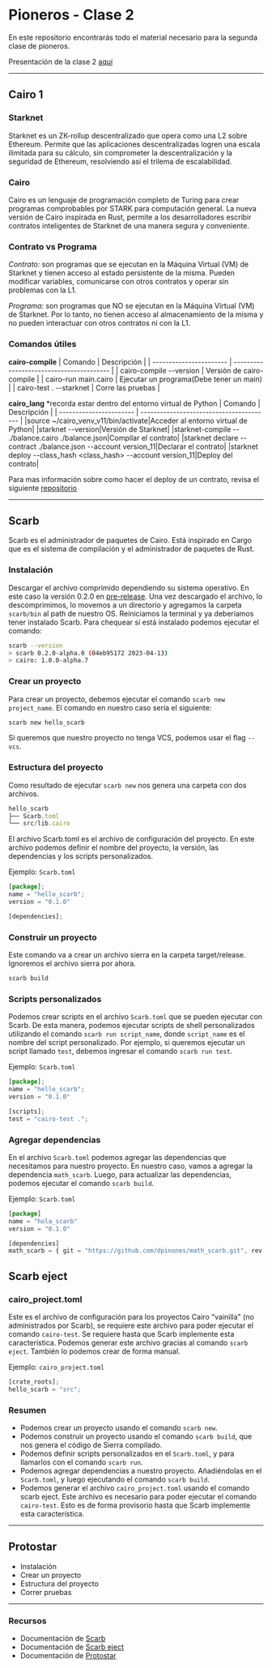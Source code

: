 # Pioneros - Clase 2

En este repositorio encontrarás todo el material necesario para la segunda clase de pioneros.

Presentación de la clase 2 [aquí](https://docs.google.com/presentation/d/1IJUTAc3XeslR3Qe7xNhUxkkegTF0BRKh/edit?usp=sharing&ouid=115043156397432018408&rtpof=true&sd=true)

---

## Cairo 1

### Starknet

Starknet es un ZK-rollup descentralizado que opera como una L2 sobre Ethereum.
Permite que las aplicaciones descentralizadas logren una escala ilimitada para su cálculo, sin comprometer la descentralización y la seguridad de Ethereum, resolviendo así el trilema de escalabilidad.

### Cairo

Cairo es un lenguaje de programación completo de Turing para crear programas comprobables por STARK para computación general.
La nueva versión de Cairo inspirada en Rust, permite a los desarrolladores escribir contratos inteligentes de Starknet de una manera segura y conveniente.

### Contrato vs Programa

_Contrato:_ son programas que se ejecutan en la Máquina Virtual (VM) de Starknet y tienen acceso al estado persistente de la misma. Pueden modificar variables, comunicarse con otros contratos y operar sin problemas con la L1.

_Programa:_ son programas que NO se ejecutan en la Máquina Virtual (VM) de Starknet. Por lo tanto, no tienen acceso al almacenamiento de la misma y no pueden interactuar con otros contratos ni con la L1.

### Comandos útiles

**cairo-compile**
| Comando | Descripción |
| ----------------------- | ---------------------------------------- |
| cairo-compile --version | Versión de cairo-compile |
| cairo-run main.cairo | Ejecutar un programa(Debe tener un main) |
| cairo-test . --starknet | Corre las pruebas |

**cairo_lang** \*recorda estar dentro del entorno virtual de Python
| Comando | Descripción |
| ----------------------- | ---------------------------------------- |
|source ~/cairo_venv_v11/bin/activate|Acceder al entorno virtual de Python|
|starknet --version|Versión de Starknet|
|starknet-compile -- ./balance.cairo ./balance.json|Compilar el contrato|
|starknet declare --contract ./balance.json --account version_11|Declarar el contrato|
|starknet deploy --class_hash <class_hash> --account version_11|Deploy del contrato|

Para mas información sobre como hacer el deploy de un contrato, revisa el siguiente [repositorio](https://github.com/starknet-edu/deploy-cairo1-demo)

---

## Scarb
Scarb es el administrador de paquetes de Cairo. Está inspirado en Cargo que es el sistema de compilación y el administrador de paquetes de Rust. 

### Instalación
Descargar el archivo comprimido dependiendo su sistema operativo. En este caso la versión 0.2.0 en [pre-release](https://github.com/software-mansion/scarb/releases/tag/v0.2.0-alpha.0).
Una vez descargado el archivo, lo descomprimimos, lo movemos a un directorio y agregamos la carpeta `scarb/bin` al path de nuestro OS.
Reiniciamos la terminal y ya deberíamos tener instalado Scarb.
Para chequear si está instalado podemos ejecutar el comando:
```bash
scarb --version
> scarb 0.2.0-alpha.0 (04eb95172 2023-04-13)
> cairo: 1.0.0-alpha.7
```

### Crear un proyecto

Para crear un proyecto, debemos ejecutar el comando `scarb new project_name`. El comando en nuestro caso sería el siguiente:

```bash
scarb new hello_scarb
```
Si queremos que nuestro proyecto no tenga VCS, podemos usar el flag `--vcs`.

### Estructura del proyecto
Como resultado de ejecutar `scarb new` nos genera una carpeta con dos archivos.

```javascript
hello_scarb
├── Scarb.toml
└── src/lib.cairo
```

El archivo Scarb.toml es el archivo de configuración del proyecto. En este archivo podemos definir el nombre del proyecto, la versión, las dependencias y los scripts personalizados.

Ejemplo: `Scarb.toml`
```javascript
[package];
name = "hello_scarb";
version = "0.1.0"

[dependencies];
```

### Construir un proyecto

Este comando va a crear un archivo sierra en la carpeta target/release. Ignoremos el archivo sierra por ahora.

```bash
scarb build
```

### Scripts personalizados
Podemos crear scripts en el archivo `Scarb.toml` que se pueden ejecutar con Scarb. De esta manera, podemos ejecutar scripts de shell personalizados utilizando el comando `scarb run script_name`, donde `script_name` es el nombre del script personalizado. Por ejemplo, si queremos ejecutar un script llamado `test`, debemos ingresar el comando `scarb run test`.

Ejemplo: `Scarb.toml`
```javascript
[package];
name = "hello_scarb";
version = "0.1.0"

[scripts];
test = "cairo-test .";
```

### Agregar dependencias
En el archivo `Scarb.toml` podemos agregar las dependencias que necesitamos para nuestro proyecto. En nuestro caso, vamos a agregar la dependencia `math_scarb`. Luego, para actualizar las dependencias, podemos ejecutar el comando `scarb build`.

Ejemplo: `Scarb.toml`
```javascript
[package]
name = "hola_scarb"
version = "0.1.0"

[dependencies]
math_scarb = { git = "https://github.com/dpinones/math_scarb.git", rev = "b68667f" }
```

## Scarb eject

### cairo_project.toml

Este es el archivo de configuración para los proyectos Cairo "vainilla" (no administrados por Scarb), se requiere este archivo para poder ejecutar el comando `cairo-test`. Se requiere hasta que Scarb implemente esta característica.
Podemos generar este archivo gracias al comando `scarb eject`. También lo podemos crear de forma manual.

Ejemplo: `cairo_project.toml`

```javascript
[crate_roots];
hello_scarb = "src";
```
### Resumen
- Podemos crear un proyecto usando el comando `scarb new`.
- Podemos construir un proyecto usando el comando `scarb build`, que nos genera el código de Sierra compilado.
- Podemos definir scripts personalizados en el `Scarb.toml`, y para llamarlos con el comando `scarb run`.
- Podemos agregar dependencias a nuestro proyecto. Añadiéndolas en el `Scarb.toml`, y luego ejecutando el comando `scarb build`.
- Podemos generar el archivo `cairo_project.toml` usando el comando scarb eject. Este archivo es necesario para poder ejecutar el comando `cairo-test`. Esto es de forma provisorio hasta que Scarb implemente esta característica.

---

## Protostar

- Instalación
- Crear un proyecto
- Estructura del proyecto
- Correr pruebas

---

### Recursos

- Documentación de [Scarb](https://docs.swmansion.com/scarb)
- Documentación de [Scarb eject](https://github.com/software-mansion-labs/scarb-eject)
- Documentación de [Protostar](https://docs.swmansion.com/protostar/)
